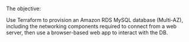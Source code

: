 The objective:

Use Terraform to provision an Amazon RDS MySQL database (Multi-AZ), including the
networking components required to connect from a web server, then use a browser-based web
app to interact with the DB.
